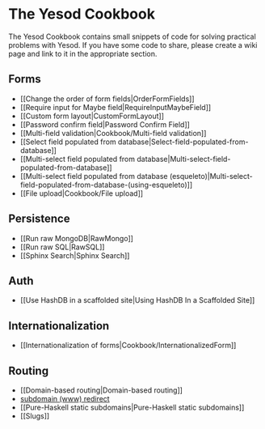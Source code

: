 # The Yesod Cookbook

The Yesod Cookbook contains small snippets of code for solving practical problems with Yesod. If you have some code to share, please create a wiki page and link to it in the appropriate section.

## Forms

* [[Change the order of form fields|OrderFormFields]]
* [[Require input for Maybe field|RequireInputMaybeField]]
* [[Custom form layout|CustomFormLayout]]
* [[Password confirm field|Password Confirm Field]]
* [[Multi-field validation|Cookbook/Multi-field validation]]
* [[Select field populated from database|Select-field-populated-from-database]]
* [[Multi-select field populated from database|Multi-select-field-populated-from-database]]
* [[Multi-select field populated from database (esqueleto)|Multi-select-field-populated-from-database-(using-esqueleto)]]
* [[File upload|Cookbook/File upload]]

## Persistence

* [[Run raw MongoDB|RawMongo]]
* [[Run raw SQL|RawSQL]]
* [[Sphinx Search|Sphinx Search]]

## Auth

* [[Use HashDB in a scaffolded site|Using HashDB In a Scaffolded Site]]

## Internationalization

* [[Internationalization of forms|Cookbook/InternationalizedForm]]

## Routing

* [[Domain-based routing|Domain-based routing]]
* [subdomain (www) redirect](/show/topic/536)
* [[Pure-Haskell static subdomains|Pure-Haskell static subdomains]]
* [[Slugs]]